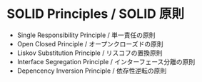 # SOLID Principles / SOLID 原則

- Single Responsibility Principle / 単一責任の原則
- Open Closed Principle / オープンクローズドの原則
- Liskov Substitution Principle / リスコフの置換原則
- Interface Segregation Principle / インターフェース分離の原則
- Depencency Inversion Principle / 依存性逆転の原則

